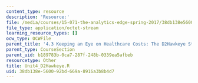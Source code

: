 ```yaml
---
content_type: resource
description: 'Resource:'
file: /media/courses/15-071-the-analytics-edge-spring-2017/38db138e560092bd669a8916a3b8b4d7_Unit4_D2Hawkeye.R
file_type: application/octet-stream
learning_resource_types: []
ocw_type: OCWFile
parent_title: '4.3 Keeping an Eye on Healthcare Costs: The D2Hawkeye Story '
parent_type: CourseSection
parent_uid: b189783b-0ca7-287f-248b-0339ea5afbeb
resourcetype: Other
title: Unit4_D2Hawkeye.R
uid: 38db138e-5600-92bd-669a-8916a3b8b4d7
---
```


